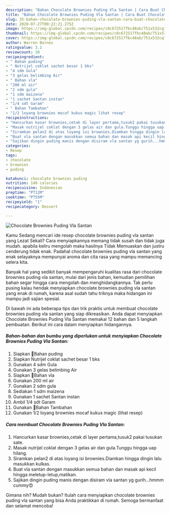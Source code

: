 ```yaml
---
description: "Bahan Chocolate Brownies Puding Vla Santan | Cara Buat Chocolate Brownies Puding Vla Santan Yang Bisa Manjain Lidah"
title: "Bahan Chocolate Brownies Puding Vla Santan | Cara Buat Chocolate Brownies Puding Vla Santan Yang Bisa Manjain Lidah"
slug: 35-bahan-chocolate-brownies-puding-vla-santan-cara-buat-chocolate-brownies-puding-vla-santan-yang-bisa-manjain-lidah
date: 2020-07-27T00:22:21.275Z
image: https://img-global.cpcdn.com/recipes/c8c672517fbc48ab/751x532cq70/chocolate-brownies-puding-vla-santan-foto-resep-utama.jpg
thumbnail: https://img-global.cpcdn.com/recipes/c8c672517fbc48ab/751x532cq70/chocolate-brownies-puding-vla-santan-foto-resep-utama.jpg
cover: https://img-global.cpcdn.com/recipes/c8c672517fbc48ab/751x532cq70/chocolate-brownies-puding-vla-santan-foto-resep-utama.jpg
author: Warren Barnes
ratingvalue: 3.1
reviewcount: 10
recipeingredient:
- " Bahan puding"
- " Nutrijel coklat sachet besar 1 bks"
- "4 sdm Gula"
- "3 gelas belimbing Air"
- " Bahan vla"
- "200 ml air"
- "2 sdm gula"
- "1 sdm maizena"
- "1 sachet Santan instan"
- "1/4 sdt Garam"
- " Bahan Tambahan"
- "1/2 loyang brownies mocaf kukus magic lihat resep"
recipeinstructions:
- "Hancurkan kasar brownies,cetak di layer pertama,tusuk2 pakai tusukan sate."
- "Masak nutrijel coklat dengan 3 gelas air dan gula.Tunggu hingga uap hilang."
- "Siramkan pelan2 di atas loyang isi brownies.Diamkan hingga dingin lalu masukkan kulkas."
- "Buat vla santan dengan masukkan semua bahan dan masak api kecil hingga meletup-letup,matikan."
- "Sajikan dingin puding manis dengan disiram vla santan yg gurih...hmmm cummy😍"
categories:
- Resep
tags:
- chocolate
- brownies
- puding

katakunci: chocolate brownies puding 
nutrition: 149 calories
recipecuisine: Indonesian
preptime: "PT12M"
cooktime: "PT55M"
recipeyield: "1"
recipecategory: Dessert

---
```



![Chocolate Brownies Puding Vla Santan](https://img-global.cpcdn.com/recipes/c8c672517fbc48ab/751x532cq70/chocolate-brownies-puding-vla-santan-foto-resep-utama.jpg)

Kamu Sedang mencari ide resep chocolate brownies puding vla santan yang Lezat Sekali? Cara menyiapkannya memang tidak susah dan tidak juga mudah. apabila keliru mengolah maka hasilnya Tidak Memuaskan dan justru cenderung tidak enak. Padahal chocolate brownies puding vla santan yang enak selayaknya mempunyai aroma dan cita rasa yang mampu memancing selera kita.



Banyak hal yang sedikit banyak mempengaruhi kualitas rasa dari chocolate brownies puding vla santan, mulai dari jenis bahan, kemudian pemilihan bahan segar hingga cara mengolah dan menghidangkannya. Tak perlu pusing kalau hendak menyiapkan chocolate brownies puding vla santan yang enak di rumah, karena asal sudah tahu triknya maka hidangan ini mampu jadi sajian spesial.


Di bawah ini ada beberapa tips dan trik praktis untuk membuat chocolate brownies puding vla santan yang siap dikreasikan. Anda dapat menyiapkan Chocolate Brownies Puding Vla Santan memakai 12 bahan dan 5 langkah pembuatan. Berikut ini cara dalam menyiapkan hidangannya.

<!--inarticleads1-->

##### Bahan-bahan dan bumbu yang diperlukan untuk menyiapkan Chocolate Brownies Puding Vla Santan:

1. Siapkan  🔺Bahan puding
1. Siapkan  Nutrijel coklat sachet besar 1 bks
1. Gunakan 4 sdm Gula
1. Gunakan 3 gelas belimbing Air
1. Siapkan  🔺Bahan vla
1. Gunakan 200 ml air
1. Gunakan 2 sdm gula
1. Sediakan 1 sdm maizena
1. Gunakan 1 sachet Santan instan
1. Ambil 1/4 sdt Garam
1. Gunakan  🔺Bahan Tambahan
1. Gunakan 1/2 loyang brownies mocaf kukus magic (lihat resep)




<!--inarticleads2-->

##### Cara membuat Chocolate Brownies Puding Vla Santan:

1. Hancurkan kasar brownies,cetak di layer pertama,tusuk2 pakai tusukan sate.
1. Masak nutrijel coklat dengan 3 gelas air dan gula.Tunggu hingga uap hilang.
1. Siramkan pelan2 di atas loyang isi brownies.Diamkan hingga dingin lalu masukkan kulkas.
1. Buat vla santan dengan masukkan semua bahan dan masak api kecil hingga meletup-letup,matikan.
1. Sajikan dingin puding manis dengan disiram vla santan yg gurih...hmmm cummy😍




Gimana nih? Mudah bukan? Itulah cara menyiapkan chocolate brownies puding vla santan yang bisa Anda praktikkan di rumah. Semoga bermanfaat dan selamat mencoba!
